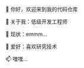 👋 你好，欢迎来到我的代码仓库

👀 关于我：低级开发工程师

🌱 现状：emmm...

💞️ 爱好：喜欢研究技术

📫 嘿嘿...

<!---
tangbl-code/tangbl-code is a ✨ special ✨ repository because its `README.md` (this file) appears on your GitHub profile.
You can click the Preview link to take a look at your changes.
--->
